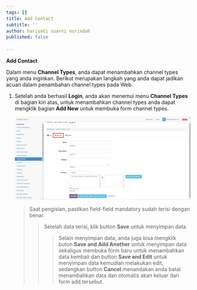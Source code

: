 ```yaml
---
tags: []
title: Add Contact
subtitle: ''
author: hariyati suarni nurindah
published: false

---
```

**Add Contact**

Dalam menu **Channel Types**, anda dapat menambahkan channel types yang anda inginkan. Berikut merupakan langkah yang anda dapat jadikan acuan dalam penambahan channel types pada Web.

1. Setelah anda berhasil **Login**, anda akan menemui menu **Channel Types** di bagian kiri atas, untuk menambahkan channel types anda dapat mengklik bagian **Add New** untuk membuka form channel types.

   ![](/uploads/channel-type-update6.PNG)

   > Saat pengisian, pastikan field-field mandatory sudah terisi dengan benar.
   >
   > > Setelah data terisi, klik button **Save** untuk menyimpan data.
   > >
   > > > Selain menyimpan data, anda juga bisa mengklik buton **Save and Add Another** untuk menyimpan data sekaligus membuka form baru untuk menambahkan data kembali dan button **Save and Edit** untuk menyimpan data kemudian melakukan edit, sedangkan button **Cancel** menandakan anda batal menambahkan data dan otomatis akan keluar dari form add tersebut.